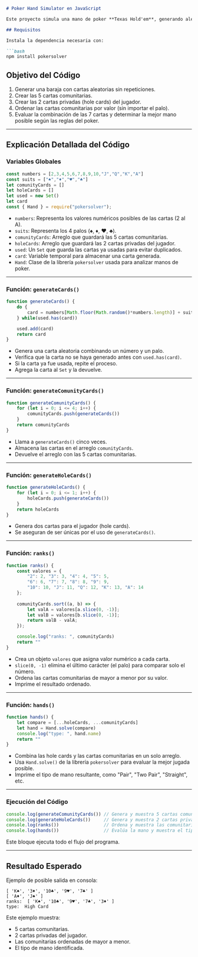 ````markdown
# Poker Hand Simulator en JavaScript

Este proyecto simula una mano de poker **Texas Hold'em**, generando aleatoriamente cartas comunitarias y cartas privadas para un jugador, evitando duplicados, ordenando las cartas y determinando el tipo de mano obtenida utilizando la librería `pokersolver`. (PROVISIONALMENTE)

## Requisitos

Instala la dependencia necesaria con:

```bash
npm install pokersolver
````

## Objetivo del Código

1. Generar una baraja con cartas aleatorias sin repeticiones.
2. Crear las 5 cartas comunitarias.
3. Crear las 2 cartas privadas (hole cards) del jugador.
4. Ordenar las cartas comunitarias por valor (sin importar el palo).
5. Evaluar la combinación de las 7 cartas y determinar la mejor mano posible según las reglas del poker.

---

## Explicación Detallada del Código

### Variables Globales

```js
const numbers = [2,3,4,5,6,7,8,9,10,"J","Q","K","A"]
const suits = ["♠","♦","♥","♣"]
let comunityCards = []
let holeCards = []
let used = new Set()
let card
const { Hand } = require("pokersolver");
```

* `numbers`: Representa los valores numéricos posibles de las cartas (2 al A).
* `suits`: Representa los 4 palos (♠, ♦, ♥, ♣).
* `comunityCards`: Arreglo que guardará las 5 cartas comunitarias.
* `holeCards`: Arreglo que guardará las 2 cartas privadas del jugador.
* `used`: Un `Set` que guarda las cartas ya usadas para evitar duplicados.
* `card`: Variable temporal para almacenar una carta generada.
* `Hand`: Clase de la librería `pokersolver` usada para analizar manos de poker.

---

### Función: `generateCards()`

```js
function generateCards() {
    do {
        card = numbers[Math.floor(Math.random()*numbers.length)] + suits[Math.floor(Math.random()*suits.length)]
    } while(used.has(card))

    used.add(card)
    return card
}
```

* Genera una carta aleatoria combinando un número y un palo.
* Verifica que la carta no se haya generado antes con `used.has(card)`.
* Si la carta ya fue usada, repite el proceso.
* Agrega la carta al `Set` y la devuelve.

---

### Función: `generateComunityCards()`

```js
function generateComunityCards() {
    for (let i = 0; i <= 4; i++) {
        comunityCards.push(generateCards())
    }
    return comunityCards
}
```

* Llama a `generateCards()` cinco veces.
* Almacena las cartas en el arreglo `comunityCards`.
* Devuelve el arreglo con las 5 cartas comunitarias.

---

### Función: `generateHoleCards()`

```js
function generateHoleCards() {
    for (let i = 0; i <= 1; i++) {
        holeCards.push(generateCards())
    }
    return holeCards
}
```

* Genera dos cartas para el jugador (hole cards).
* Se aseguran de ser únicas por el uso de `generateCards()`.

---

### Función: `ranks()`

```js
function ranks() {
    const valores = {
        "2": 2, "3": 3, "4": 4, "5": 5,
        "6": 6, "7": 7, "8": 8, "9": 9,
        "10": 10, "J": 11, "Q": 12, "K": 13, "A": 14
    };
    
    comunityCards.sort((a, b) => {
        let valA = valores[a.slice(0, -1)];
        let valB = valores[b.slice(0, -1)];
        return valB - valA;
    });

    console.log("ranks: ", comunityCards)
    return ""
}
```

* Crea un objeto `valores` que asigna valor numérico a cada carta.
* `slice(0, -1)` elimina el último carácter (el palo) para comparar solo el número.
* Ordena las cartas comunitarias de mayor a menor por su valor.
* Imprime el resultado ordenado.

---

### Función: `hands()`

```js
function hands() {
    let compare = [...holeCards, ...comunityCards]
    let hand = Hand.solve(compare)
    console.log("type: ", hand.name)
    return ""
}
```

* Combina las hole cards y las cartas comunitarias en un solo arreglo.
* Usa `Hand.solve()` de la librería `pokersolver` para evaluar la mejor jugada posible.
* Imprime el tipo de mano resultante, como "Pair", "Two Pair", "Straight", etc.

---

### Ejecución del Código

```js
console.log(generateComunityCards()) // Genera y muestra 5 cartas comunitarias
console.log(generateHoleCards())     // Genera y muestra 2 cartas privadas
console.log(ranks())                 // Ordena y muestra las comunitarias
console.log(hands())                 // Evalúa la mano y muestra el tipo
```

Este bloque ejecuta todo el flujo del programa.

---

## Resultado Esperado

Ejemplo de posible salida en consola:

```
[ 'K♠', '3♦', '10♣', '9♥', '7♣' ]
[ 'A♦', 'J♠' ]
ranks:  [ 'K♠', '10♣', '9♥', '7♣', '3♦' ]
type:  High Card
```

Este ejemplo muestra:

* 5 cartas comunitarias.
* 2 cartas privadas del jugador.
* Las comunitarias ordenadas de mayor a menor.
* El tipo de mano identificada.

```
```
